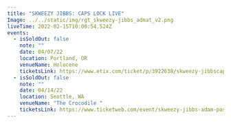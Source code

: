 ```yaml
---
title: "SKWEEZY JIBBS: CAPS LOCK LIVE"
Image: ../../static/img/rgt_skweezy-jibbs_admat_v2.png
liveTime: 2022-02-15T10:00:54.524Z
events:
  - isSoldOut: false
    note: ""
    date: 04/07/22
    location: Portland, OR
    venueName: Holocene
    ticketsLink: https://www.etix.com/ticket/p/3922638/skweezy-jibbscaps-lock-live-tour-wadam-pasi-21-portland-holocene
  - isSoldOut: false
    note: ""
    date: 04/14/22
    location: Seattle, WA
    venueName: "The Crocodile "
    ticketsLink: https://www.ticketweb.com/event/skweezy-jibbs-adam-pasi-here-after-tickets/11799425?pl=crocodile
---
```

